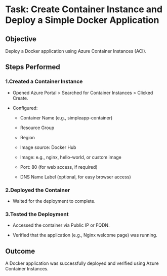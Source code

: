# **Task**: Create Container Instance and Deploy a Simple Docker Application
## Objective
Deploy a Docker application using Azure Container Instances (ACI).

## Steps Performed
### 1.Created a Container Instance

- Opened Azure Portal > Searched for Container Instances > Clicked Create.

- Configured:

  - Container Name (e.g., simpleapp-container)

  - Resource Group

  - Region

  - Image source: Docker Hub

  - Image: e.g., nginx, hello-world, or custom image

  - Port: 80 (for web access, if required)

  - DNS Name Label (optional, for easy browser access)

### 2.Deployed the Container

- Waited for the deployment to complete.

### 3.Tested the Deployment

- Accessed the container via Public IP or FQDN.

- Verified that the application (e.g., Nginx welcome page) was running.

## Outcome
A Docker application was successfully deployed and verified using Azure Container Instances.